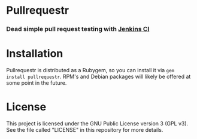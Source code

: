 # Pullrequestr
### Dead simple pull request testing with [Jenkins CI](http://jenkins-ci.org)

# Installation
Pullrequestr is distributed as a Rubygem, so you can install it via `gem install pullrequestr`. RPM's and Debian packages will likely be offered at some point in the future.

# License
This project is licensed under the GNU Public License version 3 (GPL v3). See the file called "LICENSE" in this repository for more details.
